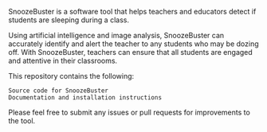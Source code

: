 SnoozeBuster is a software tool that helps teachers and educators detect if students are sleeping during a class. 

Using artificial intelligence and image analysis, SnoozeBuster can accurately identify and alert the teacher to any students who may be dozing off. With SnoozeBuster, teachers can ensure that all students are engaged and attentive in their classrooms.

This repository contains the following:

    Source code for SnoozeBuster
    Documentation and installation instructions

Please feel free to submit any issues or pull requests for improvements to the tool.
